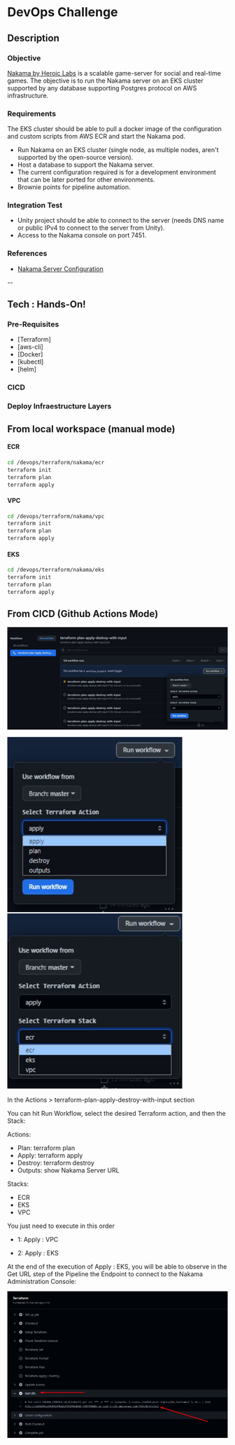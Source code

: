 # DevOps Challenge

## Description
### Objective
[Nakama by Heroic Labs](https://heroiclabs.com/) is a scalable game-server for social and real-time games. The objective is to run the Nakama server on an EKS cluster supported by any database supporting Postgres protocol on AWS infrastructure.

### Requirements
The EKS cluster should be able to pull a docker image of the configuration and custom scripts from AWS ECR and start the    Nakama pod.
 - Run Nakama on an EKS cluster (single node, as multiple nodes, aren't supported by the open-source version).
 - Host a database to support the Nakama server.
 - The current configuration required is for a development environment that can be later ported for other environments.
 - Brownie points for pipeline automation.
 

### Integration Test
 - Unity project should be able to connect to the server (needs DNS name or public IPv4 to connect to the server from Unity).
 - Access to the Nakama console on port 7451.

### References 
- [Nakama Server Configuration](https://heroiclabs.com/docs/nakama/getting-started/configuration/)

--
## Tech : Hands-On!

### Pre-Requisites
- [Terraform]
- [aws-cli]
- [Docker]
- [kubectl]
- [helm]

### CICD

### Deploy Infraestructure Layers

## From local workspace (manual mode)
#### ECR 

```sh
cd /devops/terraform/nakama/ecr
terraform init
terraform plan
terraform apply
```

#### VPC
```sh
cd /devops/terraform/nakama/vpc
terraform init
terraform plan
terraform apply
```

#### EKS
```sh
cd /devops/terraform/nakama/eks
terraform init
terraform plan
terraform apply
```

## From CICD (Github Actions Mode)

![Github Actions](assets/img/actions.jpg "Github Actions")

<img src="assets/img/actions-options.jpg" alt="Actions Options" style="height:400px; width:400px;"/> <img src="assets/img/stack-options.jpg" alt="Stack Options" style="height:400px; width:400px;"/>

In the Actions > terraform-plan-apply-destroy-with-input section

You can hit Run Workflow, select the desired Terraform action, and then the Stack:

Actions:
- Plan: terraform plan
- Apply: terraform apply
- Destroy: terraform destroy
- Outputs: show Nakama Server URL

Stacks:
- ECR
- EKS
- VPC

You just need to execute in this order

- 1: Apply : VPC

- 2: Apply : EKS

At the end of the execution of Apply : EKS, you will be able to observe in the Get URL step of the Pipeline the Endpoint to connect to the Nakama Administration Console:

![Nakama Console URL](assets/img/url-nakama.jpg "URL")

